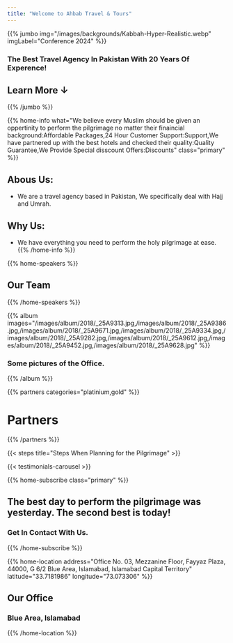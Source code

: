 ```yaml
---
title: "Welcome to Ahbab Travel & Tours"
---
```


{{% jumbo img="/images/backgrounds/Kabbah-Hyper-Realistic.webp" imgLabel="Conference 2024" %}}

### The Best Travel Agency In Pakistan With 20 Years Of Experence!
## Learn More ↓
{{% /jumbo %}}

{{% home-info what="We believe every Muslim should be given an oppertinity to perform the pilgrimage no matter their finaincial background:Affordable Packages,24 Hour Customer Support:Support,We have partnered up with the best hotels and checked their quality:Quality Guarantee,We Provide Special disscount Offers:Discounts" class="primary" %}}
## Abous Us: 
+ We are a travel agency based in Pakistan, We specifically deal with Hajj and Umrah.
## Why Us:
+ We have everything you need to perform the holy pilgrimage at ease.
{{% /home-info %}}

{{% home-speakers %}}
## Our Team
{{% /home-speakers %}}


{{% album images="/images/album/2018/_25A9313.jpg,/images/album/2018/_25A9386.jpg,/images/album/2018/_25A9671.jpg,/images/album/2018/_25A9334.jpg,/images/album/2018/_25A9282.jpg,/images/album/2018/_25A9612.jpg,/images/album/2018/_25A9452.jpg,/images/album/2018/_25A9628.jpg" %}}

### Some pictures of the **Office**.

{{% /album  %}}


{{% partners categories="platinium,gold" %}}
# Partners
{{% /partners %}}

<!-- {{% partners categories="platinium,gold,soutien,media,communautes" %}}
# Partners
{{% /partners %}} -->



{{< steps title="Steps When Planning for the Pilgrimage" >}}


{{< testimonials-carousel >}}



{{% home-subscribe  class="primary" %}}

## The best day to perform the pilgrimage was yesterday. The second best is today!  

### Get In Contact With Us.
{{% /home-subscribe %}}



{{% home-location
    address="Office No. 03, Mezzanine Floor, Fayyaz Plaza, 44000, G 6/2 Blue Area, Islamabad, Islamabad Capital Territory"
    latitude="33.7181986"
    longitude="73.073306" %}} 

## Our Office

### Blue Area, Islamabad



{{% /home-location %}}